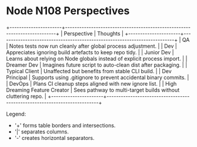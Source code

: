 # Node N108 Perspectives

+----------------------+--------------------------------------------------------------------------+
| Perspective          | Thoughts                                                                 |
+----------------------+--------------------------------------------------------------------------+
| QA                   | Notes tests now run cleanly after global process adjustment.              |
| Dev                  | Appreciates ignoring build artefacts to keep repo tidy.                   |
| Junior Dev           | Learns about relying on Node globals instead of explicit process import.  |
| Dreamer Dev          | Imagines future script to auto-clean dist after packaging.                |
| Typical Client       | Unaffected but benefits from stable CLI build.                            |
| Dev Principal        | Supports using .gitignore to prevent accidental binary commits.           |
| DevOps               | Plans CI cleanup steps aligned with new ignore list.                      |
| High Dreaming Feature Creator | Sees pathway to multi-target builds without cluttering repo.            |
+----------------------+--------------------------------------------------------------------------+

Legend:
- '+' forms table borders and intersections.
- '|' separates columns.
- '-' creates horizontal separators.
